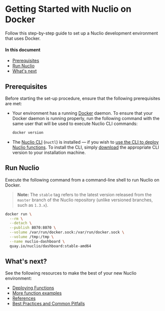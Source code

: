 # Getting Started with Nuclio on Docker

Follow this step-by-step guide to set up a Nuclio development environment that uses Docker.

#### In this document

- [Prerequisites](#prerequisites)
- [Run Nuclio](#run-nuclio)
- [What's next](#whats-next)

## Prerequisites

Before starting the set-up procedure, ensure that the following prerequisites are met:

- Your environment has a running [Docker](https://docker.com) daemon.
    To ensure that your Docker daemon is running properly, run the following command with the same user that will be used to execute Nuclio CLI commands:
    ```sh
    docker version
    ```

- The [Nuclio CLI](../../reference/nuctl/nuctl.md) (`nuctl`) is installed &mdash; if you wish to [use the CLI to deploy Nuclio functions](#deploy-a-function-with-the-nuclio-cli-nuctl).
    To install the CLI, simply [download](https://github.com/nuclio/nuclio/releases) the appropriate CLI version to your installation machine.

<a id="run-nuclio"></a>
## Run Nuclio

Execute the following command from a command-line shell to run Nuclio on Docker.
> **Note:** The `stable` tag refers to the latest version released from the `master` branch of the Nuclio repository (unlike versioned branches, such as `1.3.x`).
```sh
docker run \
  --rm \
  --detach \
  --publish 8070:8070 \
  --volume /var/run/docker.sock:/var/run/docker.sock \
  --volume /tmp:/tmp \
  --name nuclio-dashboard \
  quay.io/nuclio/dashboard:stable-amd64
```

## What's next?

See the following resources to make the best of your new Nuclio environment:

- [Deploying Functions](../../tasks/deploying-functions.md)
- [More function examples](../../examples/README.md)
- [References](../../reference)
- [Best Practices and Common Pitfalls](../../concepts/best-practices-and-common-pitfalls.md)
